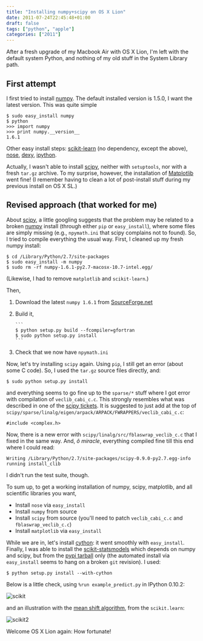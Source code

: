 ```yaml
---
title: "Installing numpy+scipy on OS X Lion"
date: 2011-07-24T22:45:48+01:00
draft: false
tags: ["python", "apple"]
categories: ["2011"]
---
```


After a fresh upgrade of my Macbook Air with OS X Lion, I'm left with the default system Python, and nothing of my old stuff in the System Library path.


## First attempt 

I first tried to install [numpy](http://www.numpy.org/). The default installed version is 1.5.0, I want the latest version. This was quite simple

```
$ sudo easy_install numpy
$ python
>>> import numpy
>>> print numpy.__version__
1.6.1
```

Other easy install steps: [scikit-learn](http://scikit-learn.sourceforge.net/) (no dependency, except the above), [nose](http://pypi.python.org/pypi/nose), [dexy](http://www.dexy.it/), [ipython](http://pypi.python.org/pypi/ipython).

Actually, I wasn't able to install [scipy](http://www.scipy.org/), neither with `setuptools`, nor with a fresh `tar.gz` archive. To my surprise, however, the installation of [Matplotlib](http://matplotlib.sourceforge.net/) went fine! (I remember having to clean a lot of post-install stuff during my previous install on OS X SL.)

## Revised approach (that worked for me)

About [scipy](http://www.scipy.org/), a little googling suggests that the problem may be related to a broken [numpy](http://www.numpy.org/) install (through either `pip` or `easy_install`), where some files are simply missing (e.g., `npymath.ini` that scipy complains not to found). So, I tried to compile everything the usual way. First, I cleaned up my fresh numpy install:

    $ cd /Library/Python/2.7/site-packages
    $ sudo easy_install -m numpy
    $ sudo rm -rf numpy-1.6.1-py2.7-macosx-10.7-intel.egg/

(Likewise, I had to remove `matplotlib` and `scikit-learn`.)

Then,

1. Download the latest `numpy 1.6.1` from [SourceForge.net](http://sourceforge.net)
2. Build it,
 
       ```
       $ python setup.py build --fcompiler=gfortran
       $ sudo python setup.py install
       ```
       
3. Check that we now have `npymath.ini`

Now, let's try installing `scipy` again. Using `pip`, I still get an error (about some C code). So, I used the `tar.gz` source files directly, and:

```
$ sudo python setup.py install
```

and everything seems to go fine up to the `sparse/*` stuff where I got error with compilation of `veclib_cabi_c.c`. This strongly resembles what was described in one of the [scipy tickets](http://projects.scipy.org/scipy/ticket/1476). It is suggested to just add at the top of `scipy/sparse/linalg/eigen/arpack/ARPACK/FWRAPPERS/veclib_cabi_c.c`:

```
#include <complex.h>
```

Now, there is a new error with `scipy/linalg/src/fblaswrap_veclib_c.c` that I fixed in the same way. And, *ô miracle*, everything compiled fine till this end where I could read:

```
Writing /Library/Python/2.7/site-packages/scipy-0.9.0-py2.7.egg-info
running install_clib
```

I didn't run the test suite, though.

To sum up, to get a working installation of numpy, scipy, matplotlib, and all scientific libraries you want,

- Install `nose` via `easy_install`
- Install `numpy` from source
- Install `scipy` from source (you'll need to patch `veclib_cabi_c.c` and `fblaswrap_veclib_c.c`)
- Install `matplotlib` via `easy_install`

While we are in, let's install [cython](http://cython.org/): it went smoothly with `easy_install`. Finally, I was able to install the [scikit-statsmodels](http://scikits.appspot.com/statsmodels) which depends on numpy and scipy, but from the [pypi tarball](http://pypi.python.org/pypi/scikits.statsmodels) only (the automated install via `easy_install` seems to hang on a broken `git` revision). I used:

```
$ python setup.py install --with-cython
```

Below is a little check, using `%run example_predict.py` in IPython 0.10.2:

![scikit](/img/20110724221626.png)

and an illustration with the [mean shift algorithm](http://scikit-learn.sourceforge.net/stable/auto_examples/cluster/plot_mean_shift.html), from the `scikit.learn`:

![scikit2](/img/20110724222033.png)

Welcome OS X Lion again: How fortunate!




